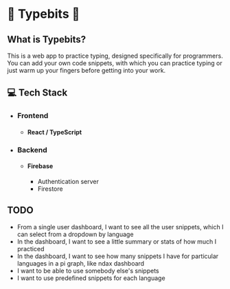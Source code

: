 # 👾 Typebits 👾

## What is Typebits?
This is a web app to practice typing, designed specifically for programmers.
You can add your own code snippets, with which you can practice typing or just warm up your fingers before getting into your work.

## 💻 Tech Stack
- ### Frontend
  - #### React / TypeScript

- ### Backend
  - #### Firebase
    - Authentication server
    - Firestore
 
 
 ## TODO
 - From a single user dashboard, I want to see all the user snippets, which I can select from a dropdown by language
 - In the dashboard, I want to see a little summary or stats of how much I practiced
 - In the dashboard, I want to see how many snippets I have for particular languages in a pi graph, like ndax dashboard
 - I want to be able to use somebody else's snippets
 - I want to use predefined snippets for each language
